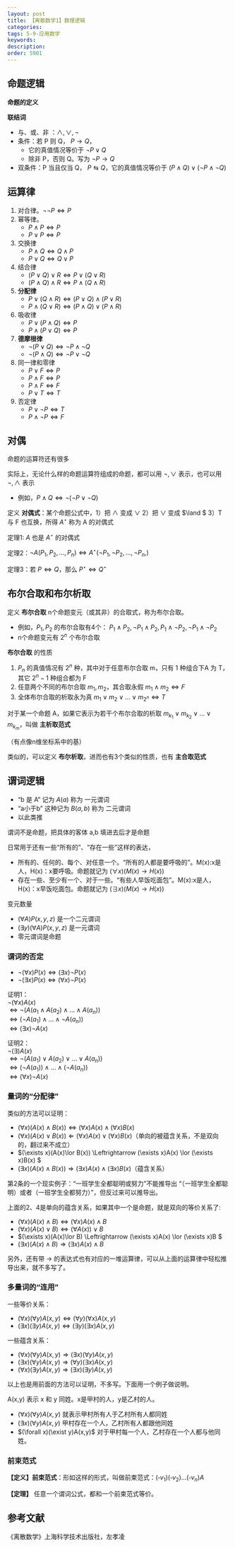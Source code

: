 ```yaml
---
layout: post
title: 【离散数学1】数理逻辑
categories:
tags: 5-9-应用数学
keywords:
description:
order: 5901
---
```


## 命题逻辑

**命题的定义**

**联结词**
- 与、或、非 ：$\land, \lor, \lnot$  
- 条件：若 P 则 Q， $P\to Q$，
    - 它的真值情况等价于 $\lnot P \lor Q$
    - 除非 P，否则 Q。写为 $\lnot P \to Q$
- 双条件：P 当且仅当 Q， $P \leftrightarrows	Q$，它的真值情况等价于 $(P\land Q)\lor(\lnot P \land \lnot Q)$

## 运算律

1. 对合律。$\lnot \lnot P \Leftrightarrow	P$
2. 幂等律。
    - $P\land P  \Leftrightarrow	P$
    - $P\lor P  \Leftrightarrow	P$
3. 交换律
    - $P\land Q  \Leftrightarrow	Q\land P$
    - $P\lor Q  \Leftrightarrow	Q\lor P$
4. 结合律
    - $(P\lor Q)\lor R \Leftrightarrow P\lor (Q\lor R)$
    - $(P\land Q)\land R \Leftrightarrow P\land (Q\land R)$
5. **分配律**
    - $P\lor (Q\land R) \Leftrightarrow (P\lor Q)\land (P \lor R)$
    - $P\land (Q\lor R) \Leftrightarrow (P\land Q)\lor (P \land R)$
6. 吸收律
    - $P\lor(P\land Q) \Leftrightarrow P$
    - $P\land(P\lor Q) \Leftrightarrow P$
7. **德摩根律**
    - $\lnot(P\lor Q) \Leftrightarrow \lnot P \land \lnot Q$
    - $\lnot(P\land Q) \Leftrightarrow \lnot P \lor \lnot Q$
8. 同一律和零律
    - $P\lor F \Leftrightarrow P$
    - $P\land F \Leftrightarrow P$
    - $P\land F \Leftrightarrow F$
    - $P\lor T \Leftrightarrow T$
9. 否定律
    - $P\lor \lnot P \Leftrightarrow T$
    - $P\land \lnot P \Leftrightarrow F$



## 对偶


命题的运算符还有很多


实际上，无论什么样的命题运算符组成的命题，都可以用 $\lnot, \lor$ 表示，也可以用 $\lnot, \land$ 表示
- 例如，$P\land Q  \Leftrightarrow \lnot (\lnot P \lor \lnot Q)$


定义 **对偶式**：某个命题公式中，1）把 $\land$ 变成 $\lor$ 2）把
$\lor$ 变成 $\land $ 3）T 与 F 也互换，所得 $A^\star$ 称为 A 的对偶式

定理1: $A$ 也是 $A^\star$ 的对偶式

定理2：$\lnot A(P_1, P_2, ..., P_n) \Leftrightarrow A^\star (\lnot P_1, \lnot P_2,..., \lnot P_n,)$

定理3：若 $P \Leftrightarrow Q$，那么 $P^\star \Leftrightarrow Q^\star$


## 布尔合取和布尔析取

定义 **布尔合取** n个命题变元（或其非）的合取式，称为布尔合取。
- 例如，$P_1, P_2$ 的布尔合取有4个： $P_1 \land P_2, \lnot P_1 \land P_2, P_1 \land \lnot P_2,\lnot P_1 \land \lnot  P_2$
- n个命题变元有 $2^n$ 个布尔合取

**布尔合取** 的性质
1. $P_n$ 的真值情况有 $2^n$ 种，其中对于任意布尔合取 m，只有 1 种组合下A 为 T，其它 $2^n-1$ 种组合都为 F
2. 任意两个不同的布尔合取 $m_1, m_2$，其合取永假 $m_1 \land m_2 \Leftrightarrow F$
3. 全体布尔合取的析取永为真 $m_1\lor m_2 \lor ... \lor m_{2^n} \Leftrightarrow T$


对于某一个命题 A，如果它表示为若干个布尔合取的析取 $m_{k_1} \lor m_{k_2} \lor ... \lor m_{k_m}$，叫做 **主析取范式**


（有点像n维坐标系中的基）


类似的，可以定义 **布尔析取**，进而也有3个类似的性质，也有 **主合取范式**


## 谓词逻辑

- “b 是 A” 记为 $A(a)$ 称为 一元谓词
- “a小于b” 这种记为 $B(a,b)$ 称为 二元谓词
- 以此类推

谓词不是命题，把具体的客体 a,b 填进去后才是命题

日常用于还有一些“所有的”、“存在一些”这样的表达，
- 所有的、任何的、每个、对任意一个。“所有的人都是要呼吸的”。M(x):x是人，H(x)：x要呼吸。命题就记为 $(\forall x)(M(x)\to H(x))$
- 存在一些、至少有一个、对于一些。“有些人早饭吃面包”。M(x):x是人，H(x)：x早饭吃面包。命题就记为 $(\exists x)(M(x)\to H(x))$

变元数量
- $(\forall A)P(x,y,z)$ 是一个二元谓词
- $(\exists y)(\forall A)P(x,y,z)$ 是一元谓词
- 零元谓词是命题


### 谓词的否定

- $\lnot (\forall x) P(x) \Leftrightarrow (\exists x) \lnot P(x)$  
- $\lnot (\exists x)P(x) \Leftrightarrow (\forall x) \lnot P(x)$


证明1：  
$\lnot (\forall x)A(x)$  
$\Leftrightarrow \lnot(A(a_1\land A(a_2) \land...\land A(a_n))$  
$\Leftrightarrow (\lnot A(a_1)\land...\land \lnot A(a_n))$  
$\Leftrightarrow (\exists x) \lnot A(x)$


证明2：  
$\lnot (\exists)A(x)$  
$\Leftrightarrow \lnot (A(a_1)\lor A(a_2) \lor ... \lor A(a_n))$  
$\Leftrightarrow (\lnot A(a_1)) \land ...\land (\lnot A(a_n))$  
$\Leftrightarrow (\forall x) \lnot A(x)$


### 量词的“分配律”

类似的方法可以证明：

- $(\forall x) (A(x)\land B(x)) \Leftrightarrow (\forall x)A(x) \land (\forall x)B(x)$
- $(\forall x) (A(x)\lor B(x)) \Leftarrow (\forall x)A(x) \lor (\forall x)B(x)$（单向的被蕴含关系，不是双向的，翻过来不成立）
- $(\exists x)(A(x)\lor B(x)) \Leftrightarrow (\exists x)A(x) \lor (\exists x)B(x) $
- $(\exists x)(A(x)\land B(x)) \Rightarrow (\exists x) A(x) \land (\exists x)B(x)$（蕴含关系）


第2条的一个现实例子：“一班学生全都聪明或努力”不能推导出 “（一班学生全都聪明）或者（一班学生全都努力）”，但反过来可以推导出。

上面的2、4是单向的蕴含关系，如果其中一个是命题，就是双向的等价关系了:
- $(\forall x) (A(x)\land B) \Leftrightarrow (\forall x)A(x) \land B$
- $(\forall x) (A(x)\lor B) \Leftrightarrow (\forall A(x)) \lor B$
- $(\exists x)(A(x)\lor B) \Leftrightarrow (\exists x)A(x) \lor (\exists x)B $
- $(\exists x)(A(x)\land B) \Rightarrow (\exists x) A(x) \land B$

另外，还有带 $\to$ 的表达式也有对应的一堆运算律，可以从上面的运算律中轻松推导出来，就不多写了。



### 多量词的“连用”

一些等价关系：
- $(\forall x)(\forall y)A(x,y) \Leftrightarrow (\forall y)(\forall x)A(x,y)$
- $(\exists x)(\exists y)A(x,y) \Leftrightarrow (\exists y)(\exists x)A(x,y)$


一些蕴含关系：
- $(\forall x)(\forall y)A(x,y) \Rightarrow (\exists x)(\forall y)A(x,y)$
- $(\exists x)(\forall y) A(x,y) \Rightarrow (\forall y)(\exists x) A(x,y)$
- $(\forall x)(\exists y)A(x,y) \Rightarrow (\exists x)(\exists y)A(x,y)$

以上也是用前面的方法可以证明，不多写。下面用一个例子做说明。


A(x,y) 表示 x 和 y 同姓。x是甲村的人，y是乙村的人。
- $(\forall x)(\forall y)A(x,y)$ 就表示甲村所有人于乙村所有人都同姓
- $(\exists x)(\forall y)A(x,y)$ 甲村存在一个人，乙村所有人都跟他同姓
- $(\forall x)(\exist y)A(x,y)$ 对于甲村每一个人，乙村存在一个人都与他同姓。

### 前束范式

**【定义】前束范式**：形如这样的形式，叫做前束范式：$(\square v_1)(\square v_2)...(\square v_n) A$

**【定理】** 任意一个谓词公式，都和一个前束范式等价。





## 参考文献

《离散数学》上海科学技术出版社，左孝凌
